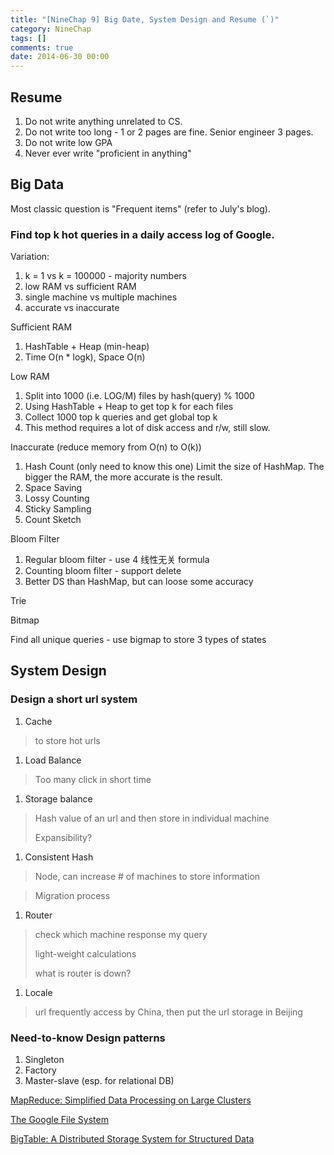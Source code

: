 ```yaml
---
title: "[NineChap 9] Big Date, System Design and Resume (`)"
category: NineChap
tags: []
comments: true
date: 2014-06-30 00:00
---
```



## Resume

1. Do not write anything unrelated to CS. 
1. Do not write too long - 1 or 2 pages are fine. Senior engineer 3 pages. 
1. Do not write low GPA
1. Never ever write "proficient in anything"

## Big Data

Most classic question is "Frequent items" (refer to July's blog). 

### Find top k hot queries in a daily access log of Google. 

Variation:

1. k = 1 vs k = 100000 - majority numbers
1. low RAM vs sufficient RAM
1. single machine vs multiple machines
1. accurate vs inaccurate

Sufficient RAM

1. HashTable + Heap (min-heap)
1. Time O(n * logk), Space O(n)

Low RAM

1. Split into 1000 (i.e. LOG/M) files by hash(query) % 1000
1. Using HashTable + Heap to get top k for each files
1. Collect 1000 top k queries and get global top k
1. This method requires a lot of disk access and r/w, still slow. 

Inaccurate (reduce memory from O(n) to O(k))

1. Hash Count (only need to know this one)
    Limit the size of HashMap. The bigger the RAM, the more accurate is the result. 
1. Space Saving
1. Lossy Counting
1. Sticky Sampling
1. Count Sketch

Bloom Filter

1. Regular bloom filter - use 4 线性无关 formula
1. Counting bloom filter - support delete
1. Better DS than HashMap, but can loose some accuracy

Trie

Bitmap

Find all unique queries - use bigmap to store 3 types of states

## System Design

### Design a short url system

1. Cache 

> to store hot urls

1. Load Balance 

> Too many click in short time

1. Storage balance

> Hash value of an url and then store in 
individual machine
>
> Expansibility?

1. Consistent Hash

> Node, can increase # of machines to store information

> Migration process

1. Router

> check which machine response my query
>
> light-weight calculations
>
> what is router is down?

1. Locale

> url frequently access by China, then put the url storage in Beijing

### Need-to-know Design patterns

1. Singleton
1. Factory
1. Master-slave (esp. for relational DB)

[MapReduce: Simplified Data Processing on Large Clusters](http://static.googleusercontent.com/media/research.google.com/en//archive/mapreduce-osdi04.pdf)

[The Google File System](http://static.googleusercontent.com/media/research.google.com/en//archive/gfs-sosp2003.pdf)

[BigTable: A Distributed Storage System for Structured Data](http://static.googleusercontent.com/media/research.google.com/en//archive/bigtable-osdi06.pdf)
